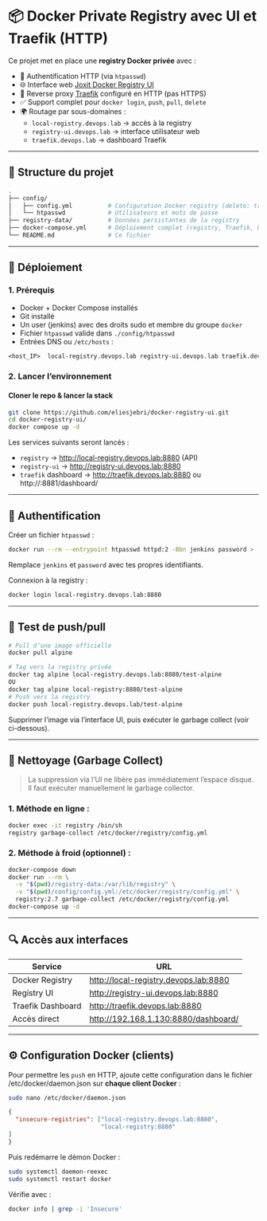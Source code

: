 # 📦 Docker Private Registry avec UI et Traefik (HTTP)

Ce projet met en place une **registry Docker privée** avec :

- 🔐 Authentification HTTP (via `htpasswd`)
- 🌐 Interface web [Joxit Docker Registry UI](https://github.com/Joxit/docker-registry-ui)
- 🔁 Reverse proxy [Traefik](https://doc.traefik.io/traefik/) configuré en HTTP (pas HTTPS)
- ✅ Support complet pour `docker login`, `push`, `pull`, `delete`
- 🌍 Routage par sous-domaines :
  - `local-registry.devops.lab` → accès à la registry
  - `registry-ui.devops.lab` → interface utilisateur web
  - `traefik.devops.lab` → dashboard Traefik

---

## 📁 Structure du projet

```bash
.
├── config/
│   ├── config.yml          # Configuration Docker registry (delete: true, auth)
│   └── htpasswd            # Utilisateurs et mots de passe
├── registry-data/          # Données persistantes de la registry
├── docker-compose.yml      # Déploiement complet (registry, Traefik, UI)
└── README.md               # Ce fichier
```

---

## 🚀 Déploiement

### 1. Prérequis

- Docker + Docker Compose installés
- Git installé
- Un user (jenkins) avec des droits sudo et membre du groupe `docker`
- Fichier `htpasswd` valide dans `./config/htpasswd`
- Entrées DNS ou `/etc/hosts` :

```txt
<host_IP>  local-registry.devops.lab registry-ui.devops.lab traefik.devops.lab traefik.devops.lab
```

### 2. Lancer l’environnement

#### Cloner le repo & lancer la stack

```bash
git clone https://github.com/eliesjebri/docker-registry-ui.git
cd docker-registry-ui/
docker compose up -d
```

Les services suivants seront lancés :

- `registry` → http://local-registry.devops.lab:8880 (API)
- `registry-ui` → http://registry-ui.devops.lab:8880
- `traefik` dashboard → http://traefik.devops.lab:8880 ou http://<IP>:8881/dashboard/

---

## 🔑 Authentification

Créer un fichier `htpasswd` :

```bash
docker run --rm --entrypoint htpasswd httpd:2 -Bbn jenkins password > ./config/htpasswd
```

Remplace `jenkins` et `password` avec tes propres identifiants.

Connexion à la registry :

```bash
docker login local-registry.devops.lab:8880
```

---

## 🧪 Test de push/pull

```bash
# Pull d’une image officielle
docker pull alpine

# Tag vers la registry privée
docker tag alpine local-registry.devops.lab:8880/test-alpine
OU
docker tag alpine local-registry:8880/test-alpine
# Push vers la registry
docker push local-registry.devops.lab/test-alpine
```

Supprimer l’image via l’interface UI, puis exécuter le garbage collect (voir ci-dessous).

---

## 🧹 Nettoyage (Garbage Collect)

> La suppression via l’UI ne libère pas immédiatement l’espace disque.
> Il faut exécuter manuellement le garbage collector.

### 1. Méthode en ligne :

```bash
docker exec -it registry /bin/sh
registry garbage-collect /etc/docker/registry/config.yml
```

### 2. Méthode à froid (optionnel) :

```bash
docker-compose down
docker run --rm \
  -v "$(pwd)/registry-data:/var/lib/registry" \
  -v "$(pwd)/config/config.yml:/etc/docker/registry/config.yml" \
  registry:2.7 garbage-collect /etc/docker/registry/config.yml
docker-compose up -d
```

---

## 🔍 Accès aux interfaces

| Service           | URL                                     |
|-------------------|-----------------------------------------|
| Docker Registry   | http://local-registry.devops.lab:8880   |
| Registry UI       | http://registry-ui.devops.lab:8880      |
| Traefik Dashboard | http://traefik.devops.lab:8880          |
| Accès direct      | http://192.168.1.130:8880/dashboard/    |

---

## ⚙️ Configuration Docker (clients)

Pour permettre les `push` en HTTP, ajoute cette configuration dans le fichier /etc/docker/daemon.json sur **chaque client Docker** :
```bash
sudo nano /etc/docker/daemon.json
```
```json
{
  "insecure-registries": ["local-registry.devops.lab:8880",
                          "local-registry:8880"
]
}
```

Puis redémarre le démon Docker :

```bash
sudo systemctl daemon-reexec
sudo systemctl restart docker
```

Vérifie avec :

```bash
docker info | grep -i 'Insecure'
```
